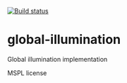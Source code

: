 [![Build status](https://ci.appveyor.com/api/projects/status/xd4nlmkj4h69poet?svg=true)](https://ci.appveyor.com/project/gerich-home/global-illumination)

# global-illumination
Global illumination implementation

MSPL license
